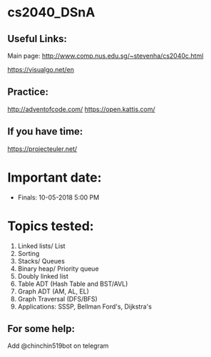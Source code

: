 # cs2040_DSnA

## Useful Links:
Main page: http://www.comp.nus.edu.sg/~stevenha/cs2040c.html

https://visualgo.net/en

## Practice:
http://adventofcode.com/
https://open.kattis.com/

## If you have time:
https://projecteuler.net/

# Important date:
- Finals: 10-05-2018 5:00 PM

# Topics tested:
1. Linked lists/ List
2. Sorting 
3. Stacks/ Queues 
4. Binary heap/ Priority queue 
5. Doubly linked list
6. Table ADT (Hash Table and BST/AVL)
7. Graph ADT (AM, AL, EL)
8. Graph Traversal (DFS/BFS)
9. Applications: SSSP, Bellman Ford's, Dijkstra's 

## For some help: 
Add @chinchin519bot on telegram
